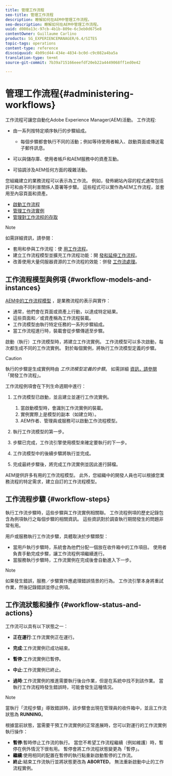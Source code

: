 ```yaml
---
title: 管理工作流程
seo-title: 管理工作流程
description: 瞭解如何在AEM中管理工作流程。
seo-description: 瞭解如何在AEM中管理工作流程。
uuid: d000a13c-97cb-4b1b-809e-6c3eb0d675e8
contentOwner: Guillaume Carlino
products: SG_EXPERIENCEMANAGER/6.4/SITES
topic-tags: operations
content-type: reference
discoiquuid: 4b09cd44-434e-4834-bc0d-c9c082a4ba5a
translation-type: tm+mt
source-git-commit: 7b39a715166eeefdf20eb22a4449068ff1ed0e42

---
```



# 管理工作流程{#administering-workflows}

工作流程可讓您自動化Adobe Experience Manager(AEM)活動。 工作流程:

* 由一系列按特定順序執行的步驟組成。

   * 每個步驟都會執行不同的活動；例如等待使用者輸入、啟動頁面或傳送電子郵件訊息。

* 可以與儲存庫、使用者帳戶和AEM服務中的資產互動。
* 可協調涉及AEM任何方面的複雜活動。

您組織建立的業務流程可以表示為工作流。 例如，發佈網站內容的程式通常包括許可和由不同利害關係人簽署等步驟。 這些程式可以實作為AEM工作流程，並套用至內容頁面和資產。

* [啟動工作流程](/help/sites-administering/workflows-starting.md)
* [管理工作流實例](/help/sites-administering/workflows-administering.md)
* [管理對工作流程的存取](/help/sites-administering/workflows-managing.md)

>[!NOTE]
>
>如需詳細資訊，請參閱：
>
>* 套用和參與工作流程：使 [用工作流程](/help/sites-authoring/workflows.md)。
>* 建立工作流程模型並擴充工作流程功能：開 [發和延伸工作流程](/help/sites-developing/workflows.md)。
>* 改善使用大量伺服器資源的工作流程的效能：併發 [工作流處理](/help/sites-deploying/configuring-performance.md#concurrent-workflow-processing)。
>



## 工作流程模型與例項 {#workflow-models-and-instances}

[AEM中的工作流程模型](/help/sites-developing/workflows.md#model) ，是業務流程的表示與實作：

* 通常，他們會在頁面或資產上行動，以達成特定結果。
* 這些頁面和／或資產稱為工作流程裝載。
* 工作流模型由執行特定任務的一系列步驟組成。
* 當工作流程進行時，裝載會從步驟傳遞至步驟。

啟動（執行）工作流模型時，將建立工作流實例。 工作流模型可以多次啟動，每次都生成不同的工作流實例。 對於每個實例，將執行工作流模型定義的步驟。

>[!CAUTION]
>
>執行的步驟是生成實例時由 *工作流模型定義的步驟*。 如需詳細 [資訊，請參閱](/help/sites-developing/workflows.md#model) 「開發工作流程」。

工作流程例項會在下列生命週期中進行：

1. 工作流模型已啟動，並且建立並運行工作流實例。

   1. 當啟動模型時，會識別工作流實例的裝載。
   1. 實例實際上是模型的副本（如建立時）。
   1. AEM作者、管理員或服務可以啟動工作流程模型。

1. 執行工作流模型的第一步。
1. 步驟已完成，工作流引擎使用模型來確定要執行的下一步。
1. 工作流模型中的後續步驟將執行並完成。
1. 完成最終步驟後，將完成工作流實例並因此進行歸檔。

AEM提供許多有用的工作流程模型。 此外，您組織中的開發人員也可以根據您業務流程的特定需求，建立自訂的工作流程模型。

## 工作流程步驟 {#workflow-steps}

執行工作流步驟時，這些步驟與工作流實例相關聯。 工作流程例項的歷史記錄包含為例項執行之每個步驟的相關資訊。 這些資訊對於調查執行期間發生的問題非常有用。

用戶或服務執行工作流步驟，具體取決於步驟類型：

* 當用戶執行步驟時，系統會為他們分配一個放在收件箱中的工作項目。 使用者負責手動完成步驟，讓工作流程例項繼續進行。
* 當服務執行步驟時，工作流實例在完成後會自動進入下一步。

>[!NOTE]
>
>如果發生錯誤，服務／步驟實作應處理錯誤情景的行為。 工作流引擎本身將重試作業，然後記錄錯誤並停止例項。

## 工作流狀態和操作 {#workflow-status-and-actions}

工作流可以具有以下狀態之一：

* **正在運行**:工作流實例正在運行。
* **完成**:工作流實例已成功結束。

* **暫停**:工作流實例已暫停。
* **中止**:工作流實例已終止。
* **過時**:工作流實例的推進需要執行後台作業，但是在系統中找不到該作業。 當執行工作流程時發生錯誤時，可能會發生這種情況。

>[!NOTE]
>
>當執行「流程步驟」導致錯誤時，該步驟會出現在管理員的收件箱中，並且工作流狀態為 **RUNNING**。

根據當前狀態，當需要干預工作流實例的正常進展時，您可以對運行的工作流實例執行操作：

* **暫停**:暫時停止工作流的執行。 當您不希望工作流程繼續（例如維護）時，暫停在例外情況下很有用。 暫停會將工作流程狀態變更為「暫停」。
* **繼續**:使用相同的配置在暫停的執行點重新啟動暫停的工作流。
* **終止**:結束工作流執行並將狀態更改為 **ABORTED**。 無法重新啟動中止的工作流程實例。

